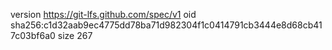version https://git-lfs.github.com/spec/v1
oid sha256:c1d32aab9ec4775dd78ba71d982304f1c0414791cb3444e8d68cb417c03bf6a0
size 267
